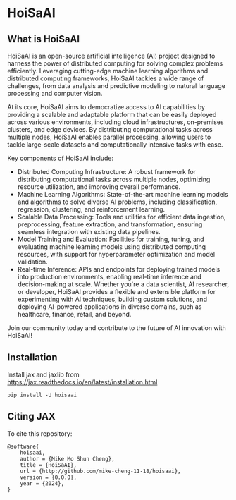 # HoiSaAI

## What is HoiSaAI

HoiSaAI is an open-source artificial intelligence (AI) project designed to harness the power of distributed computing for solving complex problems efficiently. Leveraging cutting-edge machine learning algorithms and distributed computing frameworks, HoiSaAI tackles a wide range of challenges, from data analysis and predictive modeling to natural language processing and computer vision.

At its core, HoiSaAI aims to democratize access to AI capabilities by providing a scalable and adaptable platform that can be easily deployed across various environments, including cloud infrastructures, on-premises clusters, and edge devices. By distributing computational tasks across multiple nodes, HoiSaAI enables parallel processing, allowing users to tackle large-scale datasets and computationally intensive tasks with ease.

Key components of HoiSaAI include:

- Distributed Computing Infrastructure: A robust framework for distributing computational tasks across multiple nodes, optimizing resource utilization, and improving overall performance.
- Machine Learning Algorithms: State-of-the-art machine learning models and algorithms to solve diverse AI problems, including classification, regression, clustering, and reinforcement learning.
- Scalable Data Processing: Tools and utilities for efficient data ingestion, preprocessing, feature extraction, and transformation, ensuring seamless integration with existing data pipelines.
- Model Training and Evaluation: Facilities for training, tuning, and evaluating machine learning models using distributed computing resources, with support for hyperparameter optimization and model validation.
- Real-time Inference: APIs and endpoints for deploying trained models into production environments, enabling real-time inference and decision-making at scale. Whether you're a data scientist, AI researcher, or developer, HoiSaAI provides a flexible and extensible platform for experimenting with AI techniques, building custom solutions, and deploying AI-powered applications in diverse domains, such as healthcare, finance, retail, and beyond.

Join our community today and contribute to the future of AI innovation with HoiSaAI!

## Installation

Install jax and jaxlib from <https://jax.readthedocs.io/en/latest/installation.html>

```
pip install -U hoisaai
```

## Citing JAX

To cite this repository:

```
@software{
    hoisaai,
    author = {Mike Mo Shun Cheng},
    title = {HoiSaAI},
    url = {http://github.com/mike-cheng-11-18/hoisaai},
    version = {0.0.0},
    year = {2024},
}
```
